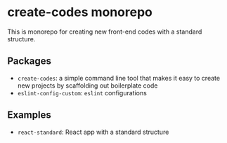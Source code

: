 # create-codes monorepo

This is monorepo for creating new front-end codes with a standard structure.

## Packages

- `create-codes`: a simple command line tool that makes it easy to create new projects by scaffolding out boilerplate code
- `eslint-config-custom`: `eslint` configurations

## Examples

- `react-standard`: React app with a standard structure
